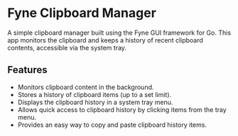 # Fyne Clipboard Manager

A simple clipboard manager built using the Fyne GUI framework for Go. This app monitors the clipboard and keeps a history of recent clipboard contents, accessible via the system tray.

## Features

- Monitors clipboard content in the background.
- Stores a history of clipboard items (up to a set limit).
- Displays the clipboard history in a system tray menu.
- Allows quick access to clipboard history by clicking items from the tray menu.
- Provides an easy way to copy and paste clipboard history items.